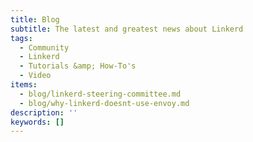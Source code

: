 ```yaml
---
title: Blog
subtitle: The latest and greatest news about Linkerd
tags:
  - Community
  - Linkerd
  - Tutorials &amp; How-To's
  - Video
items:
  - blog/linkerd-steering-committee.md
  - blog/why-linkerd-doesnt-use-envoy.md
description: ''
keywords: []
---
```

